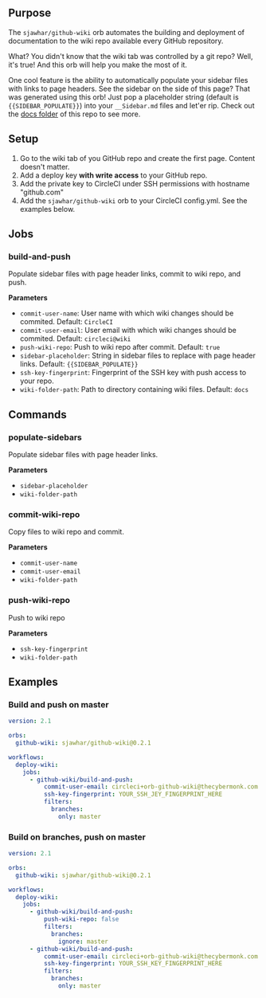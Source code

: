 ## Purpose
The `sjawhar/github-wiki` orb automates the building and deployment of documentation to the wiki repo available every GitHub repository.

What? You didn't know that the wiki tab was controlled by a git repo? Well, it's true! And this orb will help you make the most of it.

One cool feature is the ability to automatically populate your sidebar files with links to page headers. See the sidebar on the side of this page? That was generated using this orb! Just pop a placeholder string (default is `{{SIDEBAR_POPULATE}}`) into your `__Sidebar.md` files and let'er rip. Check out the [docs folder](../tree/master/docs) of this repo to see more.

## Setup
1. Go to the wiki tab of you GitHub repo and create the first page. Content doesn't matter.
2. Add a deploy key **with write access** to your GitHub repo.
3. Add the private key to CircleCI under SSH permissions with hostname "github.com"
4. Add the `sjawhar/github-wiki` orb to your CircleCI config.yml. See the examples below.

## Jobs
### build-and-push
Populate sidebar files with page header links, commit to wiki repo, and push.

**Parameters**
* `commit-user-name`: User name with which wiki changes should be commited. Default: `CircleCI`
* `commit-user-email`: User email with which wiki changes should be commited. Default: `circleci@wiki`
* `push-wiki-repo`: Push to wiki repo after commit. Default: `true`
* `sidebar-placeholder`: String in sidebar files to replace with page header links. Default: `{{SIDEBAR_POPULATE}}`
* `ssh-key-fingerprint`: Fingerprint of the SSH key with push access to your repo.
* `wiki-folder-path`: Path to directory containing wiki files. Default: `docs`

## Commands
### populate-sidebars
Populate sidebar files with page header links.

**Parameters**
* `sidebar-placeholder`
* `wiki-folder-path`

### commit-wiki-repo
Copy files to wiki repo and commit.

**Parameters**
* `commit-user-name`
* `commit-user-email`
* `wiki-folder-path`

### push-wiki-repo
Push to wiki repo

**Parameters**
* `ssh-key-fingerprint`
* `wiki-folder-path`

## Examples
### Build and push on master
```yaml
version: 2.1

orbs:
  github-wiki: sjawhar/github-wiki@0.2.1

workflows:
  deploy-wiki:
    jobs:
      - github-wiki/build-and-push:
          commit-user-email: circleci+orb-github-wiki@thecybermonk.com
          ssh-key-fingerprint: YOUR_SSH_JEY_FINGERPRINT_HERE
          filters:
            branches:
              only: master
```

### Build on branches, push on master
```yaml
version: 2.1

orbs:
  github-wiki: sjawhar/github-wiki@0.2.1

workflows:
  deploy-wiki:
    jobs:
      - github-wiki/build-and-push:
          push-wiki-repo: false
          filters:
            branches:
              ignore: master
      - github-wiki/build-and-push:
          commit-user-email: circleci+orb-github-wiki@thecybermonk.com
          ssh-key-fingerprint: YOUR_SSH_KEY_FINGERPRINT_HERE
          filters:
            branches:
              only: master
```
